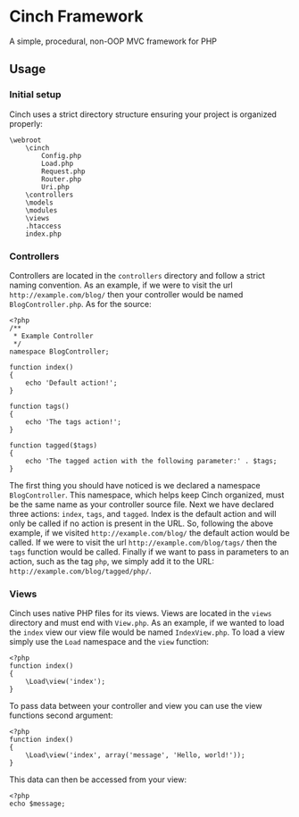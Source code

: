 # Cinch Framework

A simple, procedural, non-OOP MVC framework for PHP

## Usage

### Initial setup

Cinch uses a strict directory structure ensuring your project is organized properly:

    \webroot
        \cinch
            Config.php
            Load.php
            Request.php
            Router.php
            Uri.php
        \controllers
        \models
        \modules
        \views
        .htaccess
        index.php

### Controllers

Controllers are located in the `controllers` directory and follow a strict naming convention. As an example, if we were to visit the url `http://example.com/blog/` then your controller would be named `BlogController.php`. As for the source:

    <?php
    /**
     * Example Controller
     */
    namespace BlogController;

    function index()
    {
        echo 'Default action!';
    }

    function tags()
    {
        echo 'The tags action!';
    }

    function tagged($tags)
    {
        echo 'The tagged action with the following parameter:' . $tags;
    }

The first thing you should have noticed is we declared a namespace `BlogController`. This namespace, which helps keep Cinch organized, must be the same name as your controller source file. Next we have declared three actions: `index`, `tags`, and `tagged`. Index is the default action and will only be called if no action is present in the URL. So, following the above example, if we visited `http://example.com/blog/` the default action would be called. If we were to visit the url `http://example.com/blog/tags/` then the `tags` function would be called. Finally if we want to pass in parameters to an action, such as the tag `php`, we simply add it to the URL: `http://example.com/blog/tagged/php/`.

### Views

Cinch uses native PHP files for its views. Views are located in the `views` directory and must end with `View.php`.  As an example, if we wanted to load the `index` view our view file would be named `IndexView.php`. To load a view simply use the `Load` namespace and the `view` function:

    <?php
    function index()
    {
        \Load\view('index');
    }

To pass data between your controller and view you can use the view functions second argument:

    <?php
    function index()
    {
        \Load\view('index', array('message', 'Hello, world!'));
    }

This data can then be accessed from your view:

    <?php
    echo $message;